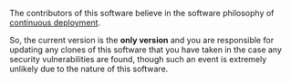 The contributors of this software believe in the software philosophy of [continuous deployment](https://www.ibm.com/topics/continuous-deployment#:~:text=Continuous%20deployment%20is%20a%20strategy,directly%20to%20the%20software's%20users.). 

So, the current version is the **only version** and you are responsible for updating any clones of this software that you have taken in the case any security vulnerabilities are found, though such an event is extremely unlikely due to the nature of this software.

